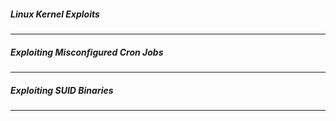 ##### Linux Kernel Exploits


---
##### Exploiting Misconfigured Cron Jobs


---
##### Exploiting SUID Binaries


---
##### 